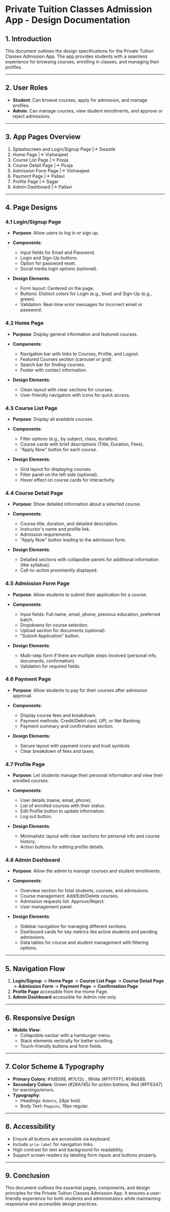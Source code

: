 # Private Tuition Classes Admission App - Design Documentation

## 1. Introduction
This document outlines the design specifications for the Private Tuition Classes Admission App. The app provides students with a seamless experience for browsing courses, enrolling in classes, and managing their profiles.

---

## 2. User Roles
- **Student**: Can browse courses, apply for admission, and manage profiles.
- **Admin**: Can manage courses, view student enrollments, and approve or reject admissions.

---

## 3. App Pages Overview

1. Splashscreen and Login/Signup Page      |-> Swastik
2. Home Page                               |-> Vishwajeet
3. Course List Page                        |-> Pooja
4. Course Detail Page                      |-> Pooja
5. Admission Form Page                     |-> Vishwajeet
6. Payment Page                            |-> Pallavi
7. Profile Page                            |-> Sagar
8. Admin Dashboard                         |-> Pallavi

---

## 4. Page Designs

### 4.1 Login/Signup Page
- **Purpose**: Allow users to log in or sign up.
- **Components**:
  - Input fields for Email and Password.
  - Login and Sign-Up buttons.
  - Option for password reset.
  - Social media login options (optional).

- **Design Elements**:
  - Form layout: Centered on the page.
  - Buttons: Distinct colors for Login (e.g., blue) and Sign-Up (e.g., green).
  - Validation: Real-time error messages for incorrect email or password.

### 4.2 Home Page
- **Purpose**: Display general information and featured courses.
- **Components**:
  - Navigation bar with links to Courses, Profile, and Logout.
  - Featured Courses section (carousel or grid).
  - Search bar for finding courses.
  - Footer with contact information.

- **Design Elements**:
  - Clean layout with clear sections for courses.
  - User-friendly navigation with icons for quick access.

### 4.3 Course List Page
- **Purpose**: Display all available courses.
- **Components**:
  - Filter options (e.g., by subject, class, duration).
  - Course cards with brief descriptions (Title, Duration, Fees).
  - "Apply Now" button for each course.

- **Design Elements**:
  - Grid layout for displaying courses.
  - Filter panel on the left side (optional).
  - Hover effect on course cards for interactivity.

### 4.4 Course Detail Page
- **Purpose**: Show detailed information about a selected course.
- **Components**:
  - Course title, duration, and detailed description.
  - Instructor's name and profile link.
  - Admission requirements.
  - "Apply Now" button leading to the admission form.

- **Design Elements**:
  - Detailed sections with collapsible panels for additional information (like syllabus).
  - Call-to-action prominently displayed.

### 4.5 Admission Form Page
- **Purpose**: Allow students to submit their application for a course.
- **Components**:
  - Input fields: Full name, email, phone, previous education, preferred batch.
  - Dropdowns for course selection.
  - Upload section for documents (optional).
  - "Submit Application" button.

- **Design Elements**:
  - Multi-step form if there are multiple steps involved (personal info, documents, confirmation).
  - Validation for required fields.

### 4.6 Payment Page
- **Purpose**: Allow students to pay for their courses after admission approval.
- **Components**:
  - Display course fees and breakdown.
  - Payment methods: Credit/Debit card, UPI, or Net Banking.
  - Payment summary and confirmation section.

- **Design Elements**:
  - Secure layout with payment icons and trust symbols.
  - Clear breakdown of fees and taxes.

### 4.7 Profile Page
- **Purpose**: Let students manage their personal information and view their enrolled courses.
- **Components**:
  - User details (name, email, phone).
  - List of enrolled courses with their status.
  - Edit Profile button to update information.
  - Log out button.

- **Design Elements**:
  - Minimalistic layout with clear sections for personal info and course history.
  - Action buttons for editing profile details.

### 4.8 Admin Dashboard
- **Purpose**: Allow the admin to manage courses and student enrollments.
- **Components**:
  - Overview section for total students, courses, and admissions.
  - Course management: Add/Edit/Delete courses.
  - Admission requests list: Approve/Reject.
  - User management panel.

- **Design Elements**:
  - Sidebar navigation for managing different sections.
  - Dashboard cards for key metrics like active students and pending admissions.
  - Data tables for course and student management with filtering options.

---

## 5. Navigation Flow

1. **Login/Signup** → **Home Page** → **Course List Page** → **Course Detail Page** → **Admission Form** → **Payment Page** → **Confirmation Page**
2. **Profile Page** accessible from the Home Page.
3. **Admin Dashboard** accessible for Admin role only.

---

## 6. Responsive Design

- **Mobile View**:
  - Collapsible navbar with a hamburger menu.
  - Stack elements vertically for better scrolling.
  - Touch-friendly buttons and form fields.

---

## 7. Color Scheme & Typography

- **Primary Colors**: #1d8599, #f7c12c , White (#FFFFFF), #049b88.
- **Secondary Colors**: Green (#28A745) for action buttons, Red (#FF6347) for warnings/errors.
- **Typography**: 
  - Headings: `Roboto`, 24px bold.
  - Body Text: `Poppins`, 16px regular.

---

## 8. Accessibility

- Ensure all buttons are accessible via keyboard.
- Include `aria-label` for navigation links.
- High contrast for text and background for readability.
- Support screen readers by labeling form inputs and buttons properly.

---

## 9. Conclusion
This document outlines the essential pages, components, and design principles for the Private Tuition Classes Admission App. It ensures a user-friendly experience for both students and administrators while maintaining responsive and accessible design practices.
